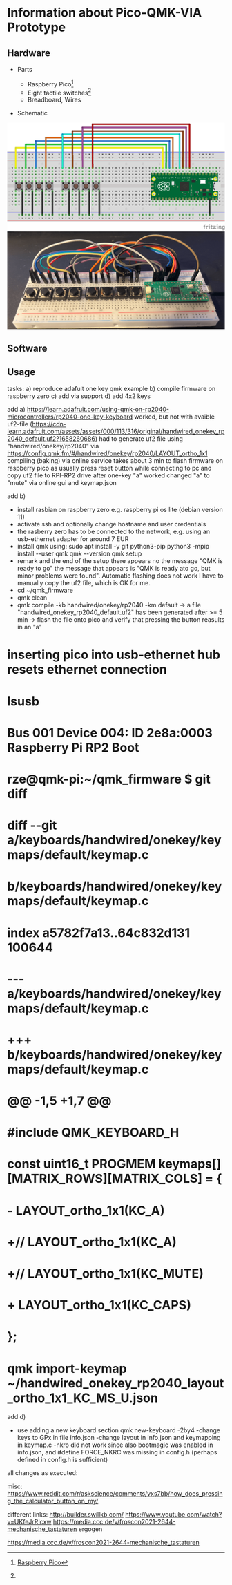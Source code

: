 # Information about Pico-QMK-VIA Prototype

## Hardware

* Parts
  * Raspberry Pico[^1]
  * Eight tactile switches[^2]
  * Breadboard, Wires

* Schematic

![schematic](images/schematic.png)
![breadboard](images/breadboard.png)

## Software

## Usage


[^1]: [Raspberry Pico](dsfsdf)
[^2]: 

tasks:
a) reproduce adafuit one key qmk example
b) compile firmware on raspberry zero
c) add via support
d) add 4x2 keys

add a)
https://learn.adafruit.com/using-qmk-on-rp2040-microcontrollers/rp2040-one-key-keyboard
worked, but not with avaible uf2-file (https://cdn-learn.adafruit.com/assets/assets/000/113/316/original/handwired_onekey_rp2040_default.uf2?1658260686)
had to generate uf2 file using "handwired/onekey/rp2040" via https://config.qmk.fm/#/handwired/onekey/rp2040/LAYOUT_ortho_1x1
compiling (baking) via online service takes about 3 min
to flash firmware on raspberry pico as usually press reset button while
connecting to pc and copy uf2 file to RPI-RP2 drive
after one-key "a" worked changed "a" to "mute" via online gui and keymap.json

add b)
- install rasbian on raspberry zero e.g. raspberry pi os lite (debian version 11)
- activate ssh and optionally change hostname and user credentials
- the rasberry zero has to be connected to the network, e.g. using an
  usb-ethernet adapter for around 7 EUR
- install qmk using:
sudo apt install -y git python3-pip
python3 -mpip install --user qmk
qmk --version
qmk setup
- remark and the end of the setup there appears no the message "QMK is ready
  to go" the message that appears is "QMK is ready ato go, but minor problems
were found". Automatic flashing does not work I have to manually copy the uf2
file, which is OK for me.  
- cd ~/qmk_firmware
- qmk clean
- qmk compile -kb handwired/onekey/rp2040 -km default
-> a file "handwired_onekey_rp2040_default.uf2" has been generated after >= 5 min
-> flash the file onto pico and verify that pressing the button reasults in an "a" 
# inserting pico into usb-ethernet hub resets ethernet connection
# lsusb
# Bus 001 Device 004: ID 2e8a:0003 Raspberry Pi RP2 Boot
# rze@qmk-pi:~/qmk_firmware $ git diff
# diff --git a/keyboards/handwired/onekey/keymaps/default/keymap.c
# b/keyboards/handwired/onekey/keymaps/default/keymap.c
# index a5782f7a13..64c832d131 100644
# --- a/keyboards/handwired/onekey/keymaps/default/keymap.c
# +++ b/keyboards/handwired/onekey/keymaps/default/keymap.c
# @@ -1,5 +1,7 @@
#  #include QMK_KEYBOARD_H
# 
#  const uint16_t PROGMEM keymaps[][MATRIX_ROWS][MATRIX_COLS] = {
# -    LAYOUT_ortho_1x1(KC_A)
# +//    LAYOUT_ortho_1x1(KC_A)
# +//    LAYOUT_ortho_1x1(KC_MUTE)
# +    LAYOUT_ortho_1x1(KC_CAPS)
#  };
# qmk import-keymap ~/handwired_onekey_rp2040_layout_ortho_1x1_KC_MS_U.json

add d)
- use adding a new keyboard section
qmk new-keyboard
-2by4
-change keys to GPx in file info.json
-change layout in info.json and keymapping in keymap.c
-nkro did not work since also bootmagic was enabled in info.json, and #define FORCE_NKRC was missing in config.h (perhaps defined in config.h is sufficient)


all changes as executed:
>

misc:
https://www.reddit.com/r/askscience/comments/vxs7bb/how_does_pressing_the_calculator_button_on_my/



different links:
http://builder.swillkb.com/
https://www.youtube.com/watch?v=UKfeJrRIcxw
https://media.ccc.de/v/froscon2021-2644-mechanische_tastaturen
ergogen

https://media.ccc.de/v/froscon2021-2644-mechanische_tastaturen

